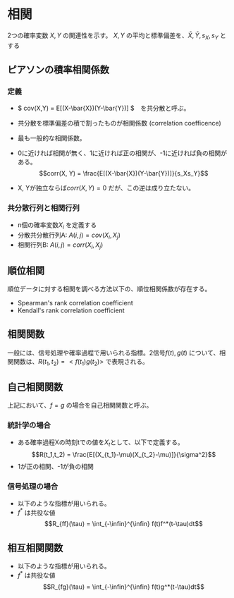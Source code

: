 # 相関
2つの確率変数 $X, Y$ の関連性を示す。
$X,Y$ の平均と標準偏差を、$\bar{X},\bar{Y}, s_X, s_Y$ とする


## ピアソンの積率相関係数
### 定義
- $ cov(X,Y) = E[(X-\bar{X})(Y-\bar{Y})] $　を共分散と呼ぶ。
- 共分散を標準偏差の積で割ったものが相関係数 (correlation coefficence)
- 最も一般的な相関係数。
- 0に近ければ相関が無く、1に近ければ正の相関が、-1に近ければ負の相関がある。
$$corr(X, Y) = \frac{E[(X-\bar{X})(Y-\bar{Y})]}{s_Xs_Y}$$

- X, Yが独立ならば$corr(X,Y) = 0$ だが、この逆は成り立たない。

### 共分散行列と相関行列
- n個の確率変数$X_i$ を定義する
- 分散共分散行列A: $A(i,j) = cov(X_i, X_j)$
- 相関行列B: $A(i,j) = corr(X_i,X_j)$

## 順位相関
順位データに対する相関を調べる方法以下の、順位相関係数が存在する。
- Spearman's rank correlation coefficient
- Kendall's rank correlation coefficient

## 相関関数
一般には、信号処理や確率過程で用いられる指標。2信号$f(t), g(t)$ について、相関関数は、$R(t_1, t_2) = <f(t_1)g(t_2)>$ で表現される。

## 自己相関関数
上記において、$f=g$ の場合を自己相関関数と呼ぶ。
### 統計学の場合
- ある確率過程Xの時刻tでの値を$X_t$として、以下で定義する。
$$R(t_1,t_2) = \frac{E[(X_{t_1}-\mu)(X_{t_2}-\mu)]}{\sigma^2}$$
- 1が正の相関、-1が負の相関

### 信号処理の場合
- 以下のような指標が用いられる。
- $f^*$ は共役な値
$$R_{ff}(\tau) = \int_{-\infin}^{\infin} f(t)f^*(t-\tau)dt$$

## 相互相関関数
- 以下のような指標が用いられる。
- $f^*$ は共役な値
$$R_{fg}(\tau) = \int_{-\infin}^{\infin} f(t)g^*(t-\tau)dt$$
